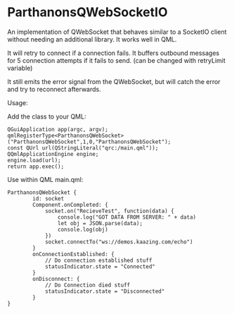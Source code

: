 # ParthanonsQWebSocketIO
An implementation of QWebSocket that behaves similar to a SocketIO client without needing an additional library. It works well in QML.

It will retry to connect if a connection fails. It buffers outbound messages for 5 connection attempts if it fails to send. (can be changed with retryLimit variable)

It still emits the error signal from the QWebSocket, but will catch the error and try to reconnect afterwards.

Usage:

Add the class to your QML:

```
QGuiApplication app(argc, argv);
qmlRegisterType<ParthanonsQWebSocket>("ParthanonsQWebSocket",1,0,"ParthanonsQWebSocket");
const QUrl url(QStringLiteral("qrc:/main.qml"));
QQmlApplicationEngine engine;
engine.load(url);
return app.exec();
```

Use within QML main.qml:
```
ParthanonsQWebSocket {
        id: socket
        Component.onCompleted: {
            socket.on("RecieveTest", function(data) {
                console.log("GOT DATA FROM SERVER: " + data)
                let obj = JSON.parse(data);
                console.log(obj)
            })
            socket.connectTo("ws://demos.kaazing.com/echo")
        }
        onConnectionEstablished: {
            // Do connection established stuff
            statusIndicator.state = "Connected"
        }
        onDisconnect: {
            // Do Connection died stuff
            statusIndicator.state = "Disconnected"
        }
}
```

